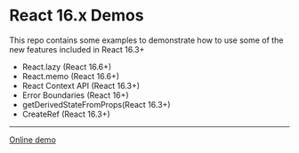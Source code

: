 # React 16.x Demos

This repo contains some examples to demonstrate how to use some of the new features included in React 16.3+

* React.lazy (React 16.6+)
* React.memo (React 16.6+)
* React Context API (React 16.3+)
* Error Boundaries (React 16+)
* getDerivedStateFromProps(React 16.3+)
* CreateRef (React 16.3+)

---

[Online demo](http://trainingfb.github.io/react16.6-demo)